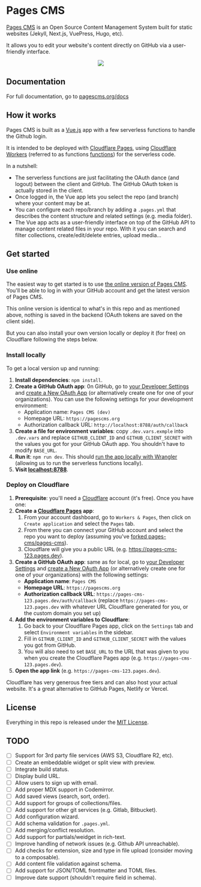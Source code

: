 # Pages CMS

[Pages CMS](https://pagescms.org) is an Open Source Content Management System built for static websites (Jekyll, Next.js, VuePress, Hugo, etc).

It allows you to edit your website's content directly on GitHub via a user-friendly interface.

<p align="center">
<img src="https://pagescms.org/media/screenshots/collection-dark@2x.png">
</p>

## Documentation

For full documentation, go to [pagescms.org/docs](https://pagescms.org/docs)

## How it works

Pages CMS is built as a [Vue.js](https://vuejs.org/) app with a few serverless functions to handle the Github login.

It is intended to be deployed with [Cloudflare Pages](https://pages.cloudflare.com/), using [Cloudflare Workers](https://workers.cloudflare.com/) (referred to as functions [functions](https://developers.cloudflare.com/pages/functions/)) for the serverless code.

In a nutshell:

- The serverless functions are just facilitating the OAuth dance (and logout) between the client and GitHub. The GitHub OAuth token is actually stored in the client.
- Once logged in, the Vue app lets you select the repo (and branch) where your content may be at.
- You can configure each repo/branch by adding a `.pages.yml` that describes the content structure and related settings (e.g. media folder).
- The Vue app acts as a user-friendly interface on top of the GitHub API to manage content related files in your repo. With it you can search and filter collections, create/edit/delete entries, upload media...

## Get started

### Use online

The easiest way to get started is to use [the online version of Pages CMS](https://app.pagescms.org). You'll be able to log in with your GitHub account and get the latest version of Pages CMS.

This online version is identical to what's in this repo and as mentioned above, nothing is saved in the backend (OAuth tokens are saved on the client side).

But you can also install your own version locally or deploy it (for free) on Cloudflare following the steps below.

### Install locally

To get a local version up and running:

1. **Install dependencies**: `npm install`.
1. **Create a GitHub OAuth app**: 0n GitHub, go to [your Developer Settings](https://github.com/settings/developers) and [create a New OAuth App](https://github.com/settings/applications/new) (or alternatively create one for one of your organizations). You can use the following settings for your development environment:
    - Application name: `Pages CMS (dev)`
    - Homepage URL: `https://pagescms.org`
    - Authorization callback URL: `http://localhost:8788/auth/callback`
1. **Create a file for environment variables**: copy `.dev.vars.exmple` into `.dev.vars` and replace `GITHUB_CLIENT_ID` and `GITHUB_CLIENT_SECRET` with the values you got for your GitHub OAuth app. You shouldn't have to modify `BASE_URL`.
1. **Run it**: `npm run dev`. This should [run the app locally with Wrangler](https://developers.cloudflare.com/pages/functions/local-development/) (allowing us to run the serverless functions locally).
1. **Visit [localhost:8788](http://localhost:8788)**.

### Deploy on Cloudflare

1. **Prerequisite**: you'll need a [Cloudflare](https://cloudflare.com) account (it's free). Once you have one:
1. **Create a [Cloudflare Pages](https://developers.cloudflare.com/pages/) app**:
    1. From your account dashboard, go to `Workers & Pages`, then click on `Create application` and select the `Pages` tab.
    1. From there you can connect your GitHub account and select the repo you want to deploy (assuming you've [forked pages-cms/pages-cms](https://github.com/pages-cms/pages-cms/fork)).
    1. Cloudflare will give you a public URL (e.g. https://pages-cms-123.pages.dev).
1. **Create a GitHub OAuth app**: same as for local, go to [your Developer Settings](https://github.com/settings/developers) and [create a New OAuth App](https://github.com/settings/applications/new) (or alternatively create one for one of your organizations) with the following settings:
    - **Application name**: `Pages CMS`
    - **Homepage URL**: `https://pagescms.org`
    - **Authorization callback URL**: `https://pages-cms-123.pages.dev/auth/callback` (replace `https://pages-cms-123.pages.dev` with whatever URL Cloudflare generated for you, or the custom domain you set up)
1. **Add the environment variables to Cloudflare**:
    1. Go back to your Cloudflare Pages app, click on the `Settings` tab and select `Environment variables` in the sidebar.
    1. Fill in `GITHUB_CLIENT_ID` and `GITHUB_CLIENT_SECRET` with the values you got from GitHub.
    1. You will also need to set `BASE_URL` to the URL that was given to you when you create the Cloudflare Pages app (e.g.  `https://pages-cms-123.pages.dev`).
1. **Open the app link** (e.g. `https://pages-cms-123.pages.dev`).

Cloudflare has very generous free tiers and can also host your actual website. It's a great alternative to GitHub Pages, Netlify or Vercel.

## License

Everything in this repo is released under the [MIT License](LICENSE).

## TODO

- [ ] Support for 3rd party file services (AWS S3, Cloudflare R2, etc).
- [ ] Create an embeddable widget or split view with preview.
- [ ] Integrate build status.
- [ ] Display build URL.
- [ ] Allow users to sign up with email.
- [ ] Add proper MDX support in Codemirror.
- [ ] Add saved views (search, sort, order).
- [ ] Add support for groups of collections/files.
- [ ] Add support for other git services (e.g. Gitlab, Bitbucket).
- [ ] Add configuration wizard.
- [ ] Add schema validation for `.pages.yml`.
- [ ] Add merging/conflict resolution.
- [ ] Add support for partials/weidget in rich-text.
- [ ] Improve handling of network issues (e.g. Github API unreachable).
- [ ] Add checks for extension, size and type in file upload (consider moving to a composable).
- [ ] Add content file validation against schema.
- [ ] Add support for JSON/TOML frontmatter and TOML files.
- [ ] Improve date support (shouldn't require field in schema).
